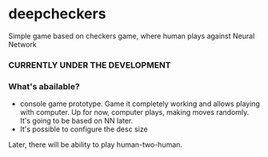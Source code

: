 # deepcheckers
Simple game based on checkers game, where human plays against Neural Network

### CURRENTLY UNDER THE DEVELOPMENT

### What's abailable?
- console game prototype. Game it completely working and allows 
playing with computer. Up for now, computer plays, making 
moves randomly. It's going to be based on NN later.
- It's possible to configure the desc size

Later, there will be ability to play human-two-human.

